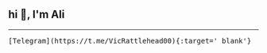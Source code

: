## hi :wave:, I'm Ali
___
<pre>[Telegram](https://t.me/VicRattlehead00){:target='_blank'} <!--open new tab for this link-->   [Instagram](https://www.instagram.com/i_want_to_buy_some_peace/){target = '_blank'}   [Twitter](http://twitter.com/_ali_fattahian/){target = '_blank'}   [Discord](https://discord.com/users/705043892541849640){target = '_blank'} </pre>
